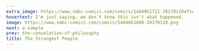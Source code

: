```yaml
---
extra_image: https://www.smbc-comics.com/comics/1484061721-20170110after.png
hovertext: I'm just saying, we don't know this isn't what happened.
image: https://www.smbc-comics.com/comics/1484061688-20170110.png
next: a-sample
prev: the-consolation-of-philosophy
title: The Strangest People
---
```

